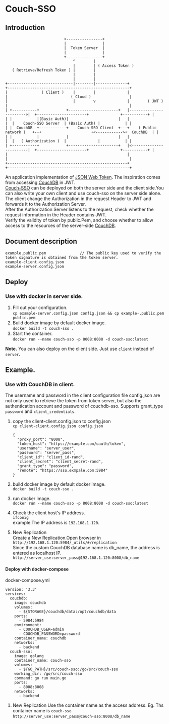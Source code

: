 # Couch-SSO

## Introduction 

```
                          +----------------+
                          |                |
                          |  Token Server  |
                          |                |
                          +----------------+ 
                              ^        |
                              |        | ( Access Token )
   ( Retrieve/Refresh Token ) |        | 
                              |        | 
                              |        | 
+-----------------------------|--------|--------------+                         +------------------------------------------------------+
|               ( Client )    |        |              |                         |                            ( Cloud )                 |
|                             |        v              |        ( JWT )          |                                                      |
| +-----------+            +----------------------+   |------------------------>|  +----------------------+              +-----------+ |
| |           |(Basic Auth)|                      |   |                         |  |    Couch-SSO Server  | (Basic Auth) |           | |
| |  CouchDB  +------------+    Couch-SSO Client  +---+    ( Public network )   +--+                      +<------------>+  CouchDB  | |
| |           |            |                      |   |                         |  |   ( Authorization )  |              |           | |
| +-----------+            +----------------------+   |<------------------------|  +----------------------+              +-----------+ |
|                                                     |                         |                                                      |
+-----------------------------------------------------+                         +------------------------------------------------------+

```
An application implementation of [JSON Web Token](https://tools.ietf.org/html/rfc7519). The inspiration comes from accessing [CouchDB](http://couchdb.apache.org/) in JWT.  
[Couch-SSO](http://github.com/dravenk/couch-sso) can be deployed on both the server side and the client side.You can also write your own client and use couch-sso on the server side alone.   
The client change the Authorization in the request Header to JWT and forwards it to the Authorization Server.  
After the Authorization Server listens to the request, check whether the request information in the Header contains JWT.   
Verify the validity of token by public.Pem, and choose whether to allow access to the resources of the server-side [CouchDB](http://couchdb.apache.org/).   

## Document description 
```
example.public.pem               // The public key used to verify the token signature is obtained from the token server.
example-client.config.json
example-server.config.json
```

## Deploy

### Use with docker in server side. 
1. Fill out your configuration.  
    `cp example-server.config.json config.json && cp example-.public.pem public.pem`
2. Build docker image by default docker image.    
    `docker build -t couch-sso .`    
3. Start the container.   
    `docker run --name couch-sso -p 8008:8008 -d couch-sso:latest`  

**Note.** 
You can also deploy on the client side. Just use `client` instead of `server`.

Example. 
--
### Use with CouchDB in client.  

The username and password in the client configuration file config.json are not only used to retrieve the token from token server, but also the authentication account and password of couchdb-sso.
Supports grant_type `password` and `client_credentials`. 

1. copy the client-client.config.json to config.json  
    `cp client-client.config.json config.json`  
    
    ```
    {
      "proxy_port": "8008",
      "token_host": "https://example.com/oauth/token",
      "username": "server_user",
      "password": "server_pass",
      "client_id": "client_id-rand",
      "client_secret": "client_secret-rand",
      "grant_type": "password",
      "remote": "https://sso.exmpale.com:5984"
    }
    ```
2. build docker image by default docker image.    
    `docker build -t couch-sso .`    
3. run docker image.   
    `docker run --name couch-sso -p 8008:8008 -d couch-sso:latest`  
4. Check the client host's IP address.  
    `ifconig`  
    example.The IP address is `192.168.1.120`.  
5. New Replication      
    Create a New Replication.Open browser in  `http://192.168.1.120:5984/_utils/#/replication`  
    Since the custom CouchDB database name is db_name, the address is entered as localhost IP.  
    `http://server_use:server_pass@192.168.1.120:8008/db_name`  

#### Deploy with docker-compose

docker-compose.yml
```
version: '3.3'
services:
  couchdb:
    image: couchdb
    volumes:
      - ${STORAGE}/couchdb/data:/opt/couchdb/data
    ports:
      - 5984:5984
    environment:
      - COUCHDB_USER=admin
      - COUCHDB_PASSWORD=password
    container_name: couchdb
    networks:
      - backend
  couch-sso:
    image: golang
    container_name: couch-sso
    volumes:
      - ${GO_PATH}/src/couch-sso:/go/src/couch-sso
    working_dir: /go/src/couch-sso
    command: go run main.go
    ports:
      - 8008:8008
    networks:
      - backend
```
1. New Replication 
     Use the container name as the access address. 
     Eg. Ths container name is `couch-sso`    
    `http://server_use:server_pass@couch-sso:8008/db_name`  
